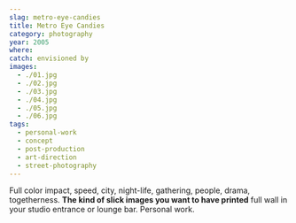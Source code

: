 ```yaml
---
slag: metro-eye-candies
title: Metro Eye Candies
category: photography
year: 2005
where:
catch: envisioned by
images:
  - ./01.jpg
  - ./02.jpg
  - ./03.jpg
  - ./04.jpg
  - ./05.jpg
  - ./06.jpg
tags:
  - personal-work
  - concept
  - post-production
  - art-direction
  - street-photography
---
```


Full color impact, speed, city, night-life, gathering, people, drama, togetherness. **The kind of slick images you want to have printed** full wall in your studio entrance or lounge bar. Personal work.
